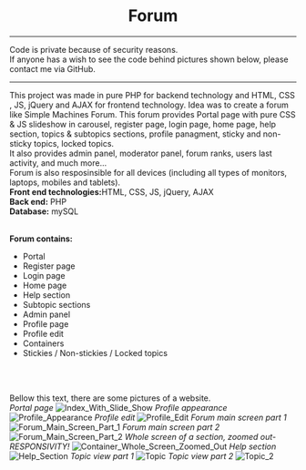<center><h1>Forum</h1></center>
<hr>
Code is private because of security reasons. <br>
If anyone has a wish to see the code behind pictures shown below, please contact me via GitHub.
<hr>
This project was made in pure PHP for backend technology and HTML, CSS , JS, jQuery and AJAX for frontend technology. Idea was to create a forum like Simple Machines Forum. This forum provides Portal page with pure CSS & JS slideshow in carousel, register page, login page, home page, help section, topics & subtopics sections, profile panagment, sticky and non-sticky topics, locked topics.<br>
It also provides admin panel, moderator panel, forum ranks, users last activity, and much more...<br>
Forum is also resposinsible for all devices (including all types of monitors, laptops, mobiles and tablets).<br>
<b>Front end technologies:</b>HTML, CSS, JS, jQuery, AJAX<br>
<b>Back end:</b> PHP<br>
<b>Database:</b> mySQL<br><br>

<b>Forum contains:</b><br>
<ul>
  <li>Portal</li>
  <li>Register page</li>
  <li>Login page</li>
  <li>Home page</li>
  <li>Help section</li>
  <li>Subtopic sections</li>
  <li>Admin panel</li>
  <li>Profile page</li>
  <li>Profile edit</li>
  <li>Containers</li>
  <li>Stickies / Non-stickies / Locked topics</li>
</ul>
<br>
<br>

Bellow this text, there are some pictures of a website.<br>
*Portal page*
![Index_With_Slide_Show](https://user-images.githubusercontent.com/35956934/77958117-db885680-72d4-11ea-9e85-b7549ded04d1.png)
*Profile appearance*
![Profile_Appearance](https://user-images.githubusercontent.com/35956934/77958182-f064ea00-72d4-11ea-8881-77d5cc3c1f89.png)
*Profile edit*
![Profile_Edit](https://user-images.githubusercontent.com/35956934/77958186-f2c74400-72d4-11ea-96f9-3af3a53922dc.png)
*Forum main screen part 1*
![Forum_Main_Screen_Part_1](https://user-images.githubusercontent.com/35956934/77958831-f27b7880-72d5-11ea-9de8-2968ee3770c1.png)
*Forum main screen part 2*
![Forum_Main_Screen_Part_2](https://user-images.githubusercontent.com/35956934/77958835-f4ddd280-72d5-11ea-9c89-30949fa6e9f3.png)
*Whole screen of a section, zoomed out- RESPONSIVITY!*
![Container_Whole_Screen_Zoomed_Out](https://user-images.githubusercontent.com/35956934/77958228-01156000-72d5-11ea-876e-0c1289718656.png)
*Help section*
![Help_Section](https://user-images.githubusercontent.com/35956934/77958841-f7402c80-72d5-11ea-81e8-6447c915543a.png)
*Topic view part 1*
![Topic](https://user-images.githubusercontent.com/35956934/77958860-fd360d80-72d5-11ea-895c-49e87a0e16bb.png)
*Topic view part 2*
![Topic_2](https://user-images.githubusercontent.com/35956934/77958875-032bee80-72d6-11ea-9e32-e5669184ed2b.png)


